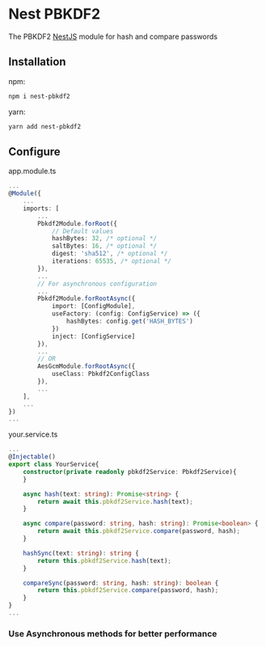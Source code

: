 # Nest PBKDF2

The PBKDF2 [NestJS](https://nestjs.com/) module for hash and compare passwords

## Installation

npm:

```bash
npm i nest-pbkdf2
```

yarn:

```bash
yarn add nest-pbkdf2
```

## Configure

app.module.ts

```ts
...
@Module({
	...
	imports: [
		...
		Pbkdf2Module.forRoot({
			// Default values
			hashBytes: 32, /* optional */
			saltBytes: 16, /* optional */
			digest: 'sha512', /* optional */
			iterations: 65535, /* optional */
		}),
		...
		// For asynchronous configuration
		...
		Pbkdf2Module.forRootAsync({
			import: [ConfigModule],
			useFactory: (config: ConfigService) => ({
				hashBytes: config.get('HASH_BYTES')
			})
			inject: [ConfigService]
		}),
		...
		// OR
		AesGcmModule.forRootAsync({
			useClass: Pbkdf2ConfigClass
		}),
		...
	],
	...
})
...

```

your.service.ts

```ts
...
@Injectable()
export class YourService{
	constructor(private readonly pbkdf2Service: Pbkdf2Service){
	}

	async hash(text: string): Promise<string> {
		return await this.pbkdf2Service.hash(text);
	}

	async compare(password: string, hash: string): Promise<boolean> {
		return await this.pbkdf2Service.compare(password, hash);
	}

	hashSync(text: string): string {
		return this.pbkdf2Service.hash(text);
	}

	compareSync(password: string, hash: string): boolean {
		return this.pbkdf2Service.compare(password, hash);
	}
}
...
```

### Use Asynchronous methods for better performance
